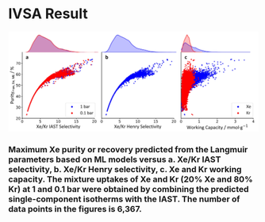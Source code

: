 # IVSA Result        

![Result1](/Figures/IVSA_result.jpg)

### Maximum Xe purity or recovery predicted from the Langmuir parameters based on ML models versus a. Xe/Kr IAST selectivity, b. Xe/Kr Henry selectivity, c. Xe and Kr working capacity. The mixture uptakes of Xe and Kr (20% Xe and 80% Kr) at 1 and 0.1 bar were obtained by combining the predicted single-component isotherms with the IAST. The number of data points in the figures is 6,367.
